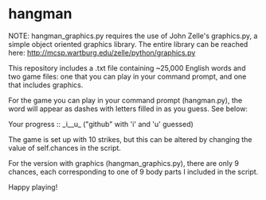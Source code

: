 # hangman

NOTE: hangman_graphics.py requires the use of John Zelle's graphics.py, a simple object oriented graphics library. The entire library can be reached here: http://mcsp.wartburg.edu/zelle/python/graphics.py

This repository includes a .txt file containing ~25,000 English words and two game files: one that you can play in your command prompt, and one that includes graphics.

For the game you can play in your command prompt (hangman.py), the word will appear as dashes with letters filled in as you guess. See below:

Your progress :: \_i__u\_ ("github" with 'i' and 'u' guessed)

The game is set up with 10 strikes, but this can be altered by changing the value of self.chances in the script.

For the version with graphics (hangman_graphics.py), there are only 9 chances, each corresponding to one of 9 body parts I included in the script. 

Happy playing!
